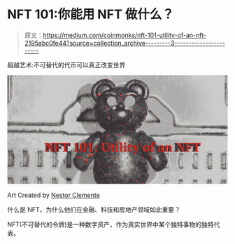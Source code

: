# NFT 101:你能用 NFT 做什么？

> 原文：<https://medium.com/coinmonks/nft-101-utility-of-an-nft-2195abc0fe44?source=collection_archive---------3----------------------->

超越艺术:不可替代的代币可以真正改变世界

![](img/4ef79c929740decdac6a3dbf3734a561.png)

Art Created by [Nestor Clemente](https://vipmint.xyz)

什么是 NFT，为什么他们在金融、科技和房地产领域如此重要？

NFT(不可替代的令牌)是一种数字资产，作为真实世界中某个独特事物的独特代表。